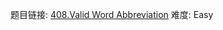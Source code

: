 题目链接: [408.Valid Word Abbreviation][1]
难度: Easy

[1]: https://leetcode.com/problems/valid-word-abbreviation
